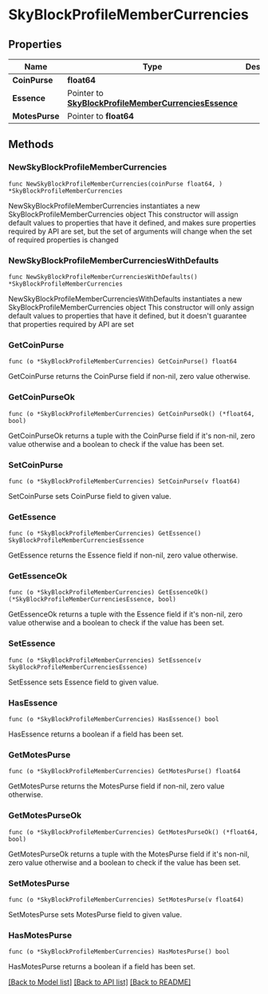 # SkyBlockProfileMemberCurrencies

## Properties

Name | Type | Description | Notes
------------ | ------------- | ------------- | -------------
**CoinPurse** | **float64** |  | 
**Essence** | Pointer to [**SkyBlockProfileMemberCurrenciesEssence**](SkyBlockProfileMemberCurrenciesEssence.md) |  | [optional] 
**MotesPurse** | Pointer to **float64** |  | [optional] 

## Methods

### NewSkyBlockProfileMemberCurrencies

`func NewSkyBlockProfileMemberCurrencies(coinPurse float64, ) *SkyBlockProfileMemberCurrencies`

NewSkyBlockProfileMemberCurrencies instantiates a new SkyBlockProfileMemberCurrencies object
This constructor will assign default values to properties that have it defined,
and makes sure properties required by API are set, but the set of arguments
will change when the set of required properties is changed

### NewSkyBlockProfileMemberCurrenciesWithDefaults

`func NewSkyBlockProfileMemberCurrenciesWithDefaults() *SkyBlockProfileMemberCurrencies`

NewSkyBlockProfileMemberCurrenciesWithDefaults instantiates a new SkyBlockProfileMemberCurrencies object
This constructor will only assign default values to properties that have it defined,
but it doesn't guarantee that properties required by API are set

### GetCoinPurse

`func (o *SkyBlockProfileMemberCurrencies) GetCoinPurse() float64`

GetCoinPurse returns the CoinPurse field if non-nil, zero value otherwise.

### GetCoinPurseOk

`func (o *SkyBlockProfileMemberCurrencies) GetCoinPurseOk() (*float64, bool)`

GetCoinPurseOk returns a tuple with the CoinPurse field if it's non-nil, zero value otherwise
and a boolean to check if the value has been set.

### SetCoinPurse

`func (o *SkyBlockProfileMemberCurrencies) SetCoinPurse(v float64)`

SetCoinPurse sets CoinPurse field to given value.


### GetEssence

`func (o *SkyBlockProfileMemberCurrencies) GetEssence() SkyBlockProfileMemberCurrenciesEssence`

GetEssence returns the Essence field if non-nil, zero value otherwise.

### GetEssenceOk

`func (o *SkyBlockProfileMemberCurrencies) GetEssenceOk() (*SkyBlockProfileMemberCurrenciesEssence, bool)`

GetEssenceOk returns a tuple with the Essence field if it's non-nil, zero value otherwise
and a boolean to check if the value has been set.

### SetEssence

`func (o *SkyBlockProfileMemberCurrencies) SetEssence(v SkyBlockProfileMemberCurrenciesEssence)`

SetEssence sets Essence field to given value.

### HasEssence

`func (o *SkyBlockProfileMemberCurrencies) HasEssence() bool`

HasEssence returns a boolean if a field has been set.

### GetMotesPurse

`func (o *SkyBlockProfileMemberCurrencies) GetMotesPurse() float64`

GetMotesPurse returns the MotesPurse field if non-nil, zero value otherwise.

### GetMotesPurseOk

`func (o *SkyBlockProfileMemberCurrencies) GetMotesPurseOk() (*float64, bool)`

GetMotesPurseOk returns a tuple with the MotesPurse field if it's non-nil, zero value otherwise
and a boolean to check if the value has been set.

### SetMotesPurse

`func (o *SkyBlockProfileMemberCurrencies) SetMotesPurse(v float64)`

SetMotesPurse sets MotesPurse field to given value.

### HasMotesPurse

`func (o *SkyBlockProfileMemberCurrencies) HasMotesPurse() bool`

HasMotesPurse returns a boolean if a field has been set.


[[Back to Model list]](../README.md#documentation-for-models) [[Back to API list]](../README.md#documentation-for-api-endpoints) [[Back to README]](../README.md)



